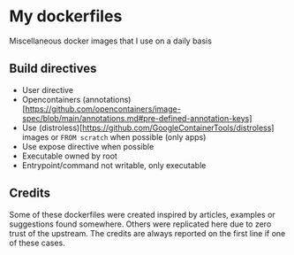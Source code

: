 # My dockerfiles

Miscellaneous docker images that I use on a daily basis

## Build directives

- User directive
- Opencontainers (annotations)[https://github.com/opencontainers/image-spec/blob/main/annotations.md#pre-defined-annotation-keys]
- Use (distroless)[https://github.com/GoogleContainerTools/distroless] images or `FROM scratch` when possible (only apps)
- Use expose directive when possible
- Executable owned by root
- Entrypoint/command not writable, only executable

## Credits

Some of these dockerfiles were created inspired by articles, examples or
suggestions found somewhere. Others were replicated here due to zero trust of the upstream.
The credits are always reported on the first line if one of these cases.
